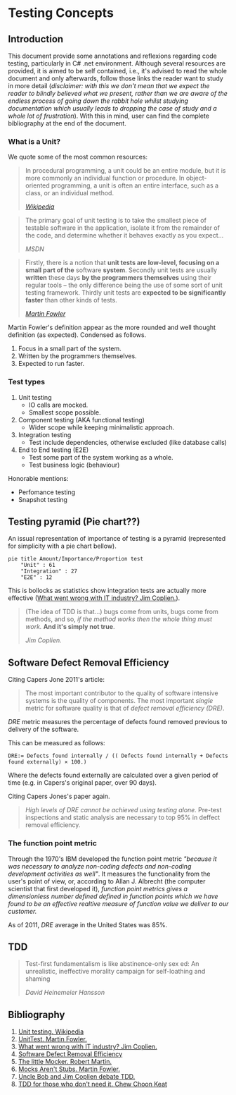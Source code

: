 # Testing Concepts

## Introduction
This document provide some annotations and reflexions regarding code testing, particularly in C# .net environment. Although several resources are provided, it is aimed to be self contained, i.e., it's advised to read the whole document and only afterwards, follow those links the reader want to study in more detail (*disclaimer: with this we don't mean that we expect the reader to blindly believed what we present, rather than we are aware of the endless process of going down the rabbit hole whilst studying documentation which usually leads to dropping the case of study and a whole lot of frustration*). With this in mind, user can find the complete bibliography at the end of the document.

### What is a Unit?
We quote some of the most common resources:
 > In procedural programming, a unit could be an entire module, but it is more commonly an individual function or procedure. In object-oriented programming, a unit is often an entire interface, such as a class, or an individual method.
 >
 >*[Wikipedia](https://en.wikipedia.org/wiki/Unit_testing#:~:text=Unit%20tests%20are%20typically%20automated,an%20individual%20function%20or%20procedure.)*  

> The primary goal of unit testing is to take the smallest piece of testable software in the application, isolate it from the remainder of the code, and determine whether it behaves exactly as you expect…
>
>*MSDN*

>Firstly, there is a notion that **unit tests are low-level, focusing on a small part of the** software **system**. Secondly unit tests are usually **written** these days **by the programmers themselves** using their regular tools – the only difference being the use of some sort of unit testing framework. Thirdly unit tests are **expected to be significantly faster** than other kinds of tests.
>
>*[Martin Fowler](https://martinfowler.com/bliki/UnitTest.html)*


Martin Fowler's definition appear as the more rounded and well thought definition (as expected). Condensed as follows.
1. Focus in a small part of the system.
1. Written by the programmers themselves.
1. Expected to run faster.

### Test types
1. Unit testing
    - IO calls are mocked.
    - Smallest scope possible.
2. Component testing (AKA functional testing)
    - Wider scope while keeping minimalistic approach.
3. Integration testing
    - Test include dependencies, otherwise excluded (like database calls)
4. End to End testing (E2E)
    - Test some part of the system working as a whole.
    - Test business logic (behaviour)

Honorable mentions:

- Perfomance testing
- Snapshot testing

## Testing pyramid (Pie chart??)
An issual representation of importance of testing is a pyramid (represented for simplicity with a pie chart bellow).

```mermaid
pie title Amount/Importance/Proportion test
    "Unit" : 61
    "Integration" : 27
    "E2E" : 12
```
This is bollocks as statistics show integration tests are actually more effective ([What went wrong with IT industry? Jim Coplien.](https://www.youtube.com/watch?v=gPP7Bleg214&ab_channel=FooCafe)).

> (The idea of TDD is that...) bugs come from units, bugs come from methods, and so, *if the method works then the whole thing must work.* **And it's simply not true**.
>
> *Jim Coplien.*

## Software Defect Removal Efficiency 
Citing Capers Jone 2011's article:

> The most important contributor to the quality of software intensive systems is the quality of components. The most important *single* metric for software quality is that of *defect removal efficiency (DRE)*.

*DRE* metric measures the percentage of defects found removed previous to delivery of the software.

This can be measured as follows:

    DRE:= Defects found internally / (( Defects found internally + Defects found externally) × 100.)

Where the defects found externally are calculated over a given period of time (e.g. in Capers's original paper, over 90 days).

Citing Capers Jones's paper again.

> *High levels of DRE cannot be achieved using testing alone.* Pre-test inspections and static analysis are necessary to top 95% in deffect removal efficiency.

### The function point metric
Through the 1970's IBM developed the function point metric *"because it was necessary to analyze non-coding defects and non-coding development activities as well"*. It measures the functionality from the user's point of view, or, according to Allan J. Albrecht (the computer scientist that first developed it), *function point metrics gives a dimensionless number defined defined in function points which we have found to be an effective realtive measure of function value we deliver to our customer.*

As of 2011, *DRE* average in the United States was 85%.
## TDD
>Test-first fundamentalism is like abstinence-only sex ed: An unrealistic, ineffective morality campaign for self-loathing and shaming
>
>*David Heinemeier Hansson*

## Bibliography
1. [Unit testing. Wikipedia](https://en.wikipedia.org/wiki/Unit_testing#:~:text=Unit%20tests%20are%20typically%20automated,an%20individual%20function%20or%20procedure.)
1. [UnitTest. Martin Fowler.](https://martinfowler.com/bliki/UnitTest.html)
1. [What went wrong with IT industry? Jim Coplien.](https://www.youtube.com/watch?v=gPP7Bleg214&ab_channel=FooCafe)
1. [Software Defect Removal Efficiency](https://www.academia.edu/56742144/Software_defect_removal_efficiency)
1. [The little Mocker. Robert Martin.](https://blog.cleancoder.com/uncle-bob/2014/05/14/TheLittleMocker.html)
1. [Mocks Aren't Stubs. Martin Fowler.](https://martinfowler.com/articles/mocksArentStubs.html)
1. [Uncle Bob and Jim Coplien debate TDD.](https://www.youtube.com/watch?v=KtHQGs3zFAM&ab_channel=toalexsmail)
1. [TDD for those who don't need it. Chew Choon Keat](https://www.youtube.com/watch?v=a6oP24CSdUg&ab_channel=SingaporeGophers)